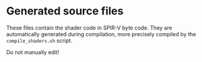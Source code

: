 # Generated source files

These files contain the shader code in SPIR-V byte code. 
They are automatically generated during compilation, 
more precisely compiled by the `compile_shaders.sh` script.

Do not manually edit!
